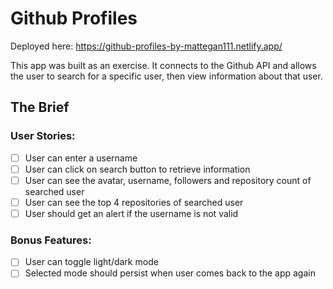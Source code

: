 # Github Profiles

Deployed here: https://github-profiles-by-mattegan111.netlify.app/

This app was built as an exercise. It connects to the Github API and allows the user to search for a specific user, then view information about that user.

## The Brief

### User Stories:
- [ ] User can enter a username
- [ ] User can click on search button to retrieve information
- [ ] User can see the avatar, username, followers and repository count of searched user
- [ ] User can see the top 4 repositories of searched user
- [ ] User should get an alert if the username is not valid

### Bonus Features:
- [ ] User can toggle light/dark mode
- [ ] Selected mode should persist when user comes back to the app again
